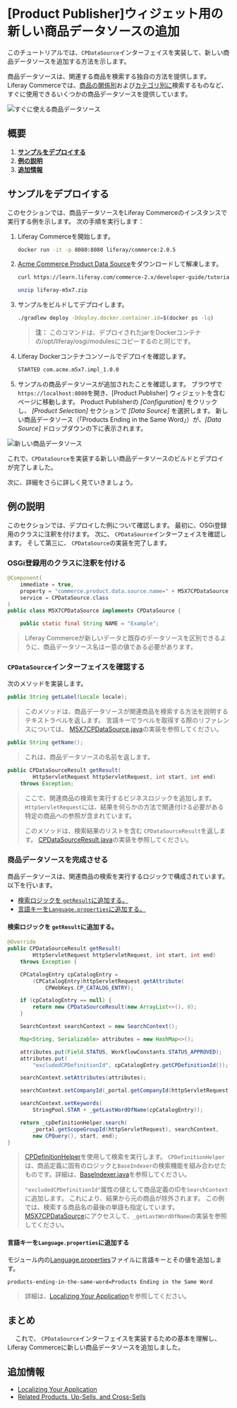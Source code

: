 # [Product Publisher]ウィジェット用の新しい商品データソースの追加

このチュートリアルでは、`CPDataSource`インターフェイスを実装して、新しい商品データソースを追加する方法を示します。

商品データソースは、関連する商品を検索する独自の方法を提供します。 Liferay Commerceでは、[商品の関係別](https://github.com/liferay/com-liferay-commerce/blob/2.0.5/commerce-product-service/src/main/java/com/liferay/commerce/product/internal/data/source/CPDataSourceDefinitionLinkTypeImpl.java)および[カテゴリ別に](https://github.com/liferay/com-liferay-commerce/blob/2.0.5/commerce-product-service/src/main/java/com/liferay/commerce/product/internal/data/source/CPDataSourceAssetCategoriesImpl.java)検索するものなど、すぐに使用できるいくつかの商品データソースを提供しています。

![すぐに使える商品データソース](./adding-a-new-product-data-source-for-the-product-publisher-widget/images/01.png "すぐに使える商品データソース")

## 概要

1.  [**サンプルをデプロイする**](#deploy-an-example)
2.  [**例の説明**](#walk-through-the-example)
3.  [**追加情報**](#additional-information)

## サンプルをデプロイする

このセクションでは、商品データソースをLiferay Commerceのインスタンスで実行する例を示します。 次の手順を実行します：

1.  Liferay Commerceを開始します。

    ``` bash
    docker run -it -p 8080:8080 liferay/commerce:2.0.5
    ```

2.  [Acme Commerce Product Data Source](./liferay-m5x7.zip)をダウンロードして解凍します。

    ``` bash
    curl https://learn.liferay.com/commerce-2.x/developer-guide/tutorials/liferay-m5x7.zip -O
    ```

    ``` bash
    unzip liferay-m5x7.zip
    ```

3.  サンプルをビルドしてデプロイします。

    ``` bash
    ./gradlew deploy -Ddeploy.docker.container.id=$(docker ps -lq)
    ```

    > **注：** このコマンドは、デプロイされたjarをDockerコンテナの/opt/liferay/osgi/modulesにコピーするのと同じです。

4.  Liferay Dockerコンテナコンソールでデプロイを確認します。

    ``` bash
    STARTED com.acme.m5x7.impl_1.0.0
    ```

5.  サンプルの商品データソースが追加されたことを確認します。 ブラウザで`https://localhost:8080`を開き、[Product Publisher] ウィジェットを含むページに移動します。 Product Publisherの *[Configuration]* をクリックし、 *[Product Selection]* セクションで *[Data Source]* を選択します。 新しい商品データソース（「Products Ending in the Same Word」）が、*[Data Source]* ドロップダウンの下に表示されます。

![新しい商品データソース](./adding-a-new-product-data-source-for-the-product-publisher-widget/images/02.png "新しい商品データソース")

これで、`CPDataSource`を実装する新しい商品データソースのビルドとデプロイが完了しました。

次に、詳細をさらに詳しく見ていきましょう。

## 例の説明

このセクションでは、デプロイした例について確認します。 最初に、OSGi登録用のクラスに注釈を付けます。 次に、 `CPDataSource`インターフェイスを確認します。 そして第三に、 `CPDataSource`の実装を完了します。

### OSGi登録用のクラスに注釈を付ける

``` java
@Component(
    immediate = true,
    property = "commerce.product.data.source.name=" + M5X7CPDataSource.NAME,
    service = CPDataSource.class
)
public class M5X7CPDataSource implements CPDataSource {

    public static final String NAME = "Example";
```

> Liferay Commerceが新しいデータと既存のデータソースを区別できるように、商品データソース名は一意の値である必要があります。

### `CPDataSource`インターフェイスを確認する

次のメソッドを実装します。

``` java
public String getLabel(Locale locale);
```

> このメソッドは、商品データソースが関連商品を検索する方法を説明するテキストラベルを返します。 言語キーでラベルを取得する際のリファレンスについては、 [M5X7CPDataSource.java](https://github.com/liferay/liferay-learn/blob/master/docs/commerce/2.x/en/developer-guide/tutorials/adding-a-new-product-data-source-for-the-product-publisher-widget/liferay-m5x7.zip/m5x7-impl/src/main/java/com/acme/m5x7/internal/commerce/product/data/source/M5X7CPDataSource.java)の実装を参照してください。

``` java
public String getName();
```

> これは、商品データソースの名前を返します。

``` java
public CPDataSourceResult getResult(
        HttpServletRequest httpServletRequest, int start, int end)
    throws Exception;
```

> ここで、関連商品の検索を実行するビジネスロジックを追加します。 `HttpServletRequest`には、結果を何らかの方法で関連付ける必要がある特定の商品への参照が含まれています。
> 
> このメソッドは、検索結果のリストを含む `CPDataSourceResult`を返します。 [CPDataSourceResult.java](https://github.com/liferay/com-liferay-commerce/blob/2.0.5/commerce-product-api/src/main/java/com/liferay/commerce/product/data/source/CPDataSourceResult.java)の実装を参照してください。

### 商品データソースを完成させる

商品データソースは、関連商品の検索を実行するロジックで構成されています。 以下を行います。

  - [検索ロジックを `getResult`に追加する。](#add-the-search-logic-to-getresult)
  - [言語キーを`Language.properties`に追加する。](#add-the-language-key-to-languageproperties)

#### 検索ロジックを `getResult`に追加する。

``` java
@Override
public CPDataSourceResult getResult(
        HttpServletRequest httpServletRequest, int start, int end)
    throws Exception {

    CPCatalogEntry cpCatalogEntry =
        (CPCatalogEntry)httpServletRequest.getAttribute(
            CPWebKeys.CP_CATALOG_ENTRY);

    if (cpCatalogEntry == null) {
        return new CPDataSourceResult(new ArrayList<>(), 0);
    }

    SearchContext searchContext = new SearchContext();

    Map<String, Serializable> attributes = new HashMap<>();

    attributes.put(Field.STATUS, WorkflowConstants.STATUS_APPROVED);
    attributes.put(
        "excludedCPDefinitionId", cpCatalogEntry.getCPDefinitionId());

    searchContext.setAttributes(attributes);

    searchContext.setCompanyId(_portal.getCompanyId(httpServletRequest));

    searchContext.setKeywords(
        StringPool.STAR + _getLastWordOfName(cpCatalogEntry));

    return _cpDefinitionHelper.search(
        _portal.getScopeGroupId(httpServletRequest), searchContext,
        new CPQuery(), start, end);
}
```

> [CPDefinitionHelper](https://github.com/liferay/com-liferay-commerce/blob/2.0.5/commerce-product-service/src/main/java/com/liferay/commerce/product/internal/util/CPDefinitionHelperImpl.java)を使用して検索を実行します。 `CPDefinitionHelper`は、商品定義に固有のロジックと`BaseIndexer`の検索機能を組み合わせたものです。詳細は、[BaseIndexer.java](https://github.com/liferay/liferay-portal/blob/7.1.3-ga4/portal-kernel/src/com/liferay/portal/kernel/search/BaseIndexer.java)を参照してください。
> 
> `"excludedCPDefinitionId"`属性の値として商品定義のIDを`SearchContext`に追加します。 これにより、結果から元の商品が除外されます。 この例では、検索する商品名の最後の単語も指定しています。 [M5X7CPDataSource](https://github.com/liferay/liferay-learn/blob/master/docs/commerce/2.x/en/developer-guide/tutorials/adding-a-new-product-data-source-for-the-product-publisher-widget/liferay-m5x7.zip/m5x7-impl/src/main/java/com/acme/m5x7/internal/commerce/product/data/source/M5X7CPDataSource.java)にアクセスして、`_getLastWordOfName`の実装を参照してください。

#### 言語キーを`Language.properties`に追加する

モジュール内の[Language.properties](https://github.com/liferay/liferay-learn/blob/master/docs/commerce/2.x/en/developer-guide/tutorials/adding-a-new-product-data-source-for-the-product-publisher-widget/liferay-m5x7.zip/m5x7-impl/src/main/resources/content/Language.properties)ファイルに言語キーとその値を追加します。

    products-ending-in-the-same-word=Products Ending in the Same Word

> 詳細は、[Localizing Your Application](https://help.liferay.com/hc/en-us/articles/360018168251-Localizing-Your-Application)を参照してください。

## まとめ

　 これで、 `CPDataSource`インターフェイスを実装するための基本を理解し、Liferay Commerceに新しい商品データソースを追加しました。

## 追加情報

  - [Localizing Your Application](https://help.liferay.com/hc/en-us/articles/360018168251-Localizing-Your-Application)
  - [Related Products, Up-Sells, and Cross-Sells](../../managing-a-catalog/creating-and-managing-products/related-products-up-sells-and-cross-sells.md)
